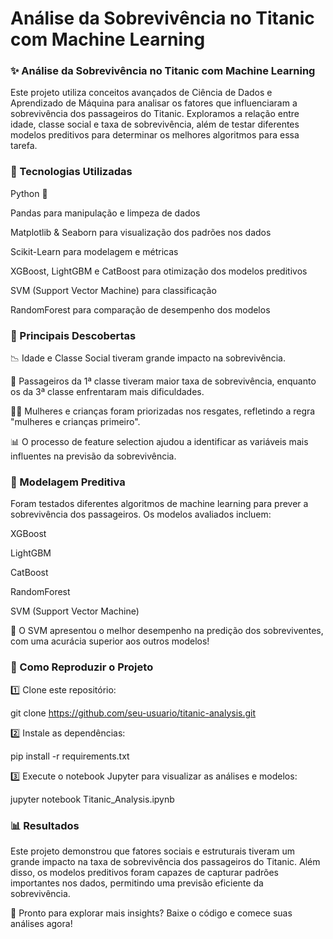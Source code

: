 <h1>Análise da Sobrevivência no Titanic com Machine Learning</h1>

<h3>✨ Análise da Sobrevivência no Titanic com Machine Learning</h3>
Este projeto utiliza conceitos avançados de Ciência de Dados e Aprendizado de Máquina para analisar os fatores que influenciaram a sobrevivência dos passageiros do Titanic. Exploramos a relação entre idade, classe social e taxa de sobrevivência, além de testar diferentes modelos preditivos para determinar os melhores algoritmos para essa tarefa.<br>

<h3>🔧 Tecnologias Utilizadas</h3>

Python 🐍

Pandas para manipulação e limpeza de dados

Matplotlib & Seaborn para visualização dos padrões nos dados

Scikit-Learn para modelagem e métricas

XGBoost, LightGBM e CatBoost para otimização dos modelos preditivos

SVM (Support Vector Machine) para classificação

RandomForest para comparação de desempenho dos modelos<br>


<h3>📌 Principais Descobertas</h3>

📉 Idade e Classe Social tiveram grande impacto na sobrevivência.

🌟 Passageiros da 1ª classe tiveram maior taxa de sobrevivência, enquanto os da 3ª classe enfrentaram mais dificuldades.

👩‍👧 Mulheres e crianças foram priorizadas nos resgates, refletindo a regra "mulheres e crianças primeiro".

📊 O processo de feature selection ajudou a identificar as variáveis mais influentes na previsão da sobrevivência.<br>


<h3>🚀 Modelagem Preditiva</h3>

Foram testados diferentes algoritmos de machine learning para prever a sobrevivência dos passageiros. Os modelos avaliados incluem:

XGBoost

LightGBM

CatBoost

RandomForest

SVM (Support Vector Machine)

🎉 O SVM apresentou o melhor desempenho na predição dos sobreviventes, com uma acurácia superior aos outros modelos!<br>


<h3>📂 Como Reproduzir o Projeto</h3>

1️⃣ Clone este repositório:

git clone https://github.com/seu-usuario/titanic-analysis.git

2️⃣ Instale as dependências:

pip install -r requirements.txt

3️⃣ Execute o notebook Jupyter para visualizar as análises e modelos:

jupyter notebook Titanic_Analysis.ipynb<br>


<h3>📊 Resultados</h3>

Este projeto demonstrou que fatores sociais e estruturais tiveram um grande impacto na taxa de sobrevivência dos passageiros do Titanic. Além disso, os modelos preditivos foram capazes de capturar padrões importantes nos dados, permitindo uma previsão eficiente da sobrevivência.

💪 Pronto para explorar mais insights? Baixe o código e comece suas análises agora!

